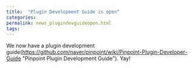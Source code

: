 ```yaml
---
title:  "Plugin Development Guide is open"
categories: 
permalink: news_plugindevguideopen.html
tags: 
---
```


We now have a plugin development guide(https://github.com/naver/pinpoint/wiki/Pinpoint-Plugin-Developer-Guide "Pinpoint Plugin Development Guide"). Yay!
